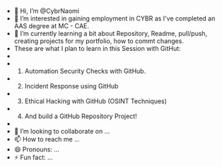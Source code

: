 - 👋 Hi, I’m @CybrNaomi
- 👀 I’m interested in gaining employment in CYBR as I've completed an AAS degree at MC - CAE.
- 🌱 I’m currently learning a bit about Repository, Readme, pull/push, creating projects for my portfolio, how to commt changes.
- These are what I plan to learn in this Session with GitHut:
-
- 1. Automation Security Checks with GitHub.
- 2. Incident Response using GitHub
- 3. Ethical Hacking with GitHub (OSINT Techniques)
- 4. And build a GitHub Repository Project!
- 
- 💞️ I’m looking to collaborate on ...
- 📫 How to reach me ...
- 😄 Pronouns: ...
- ⚡ Fun fact: ...

<!---
CybrNaomi/CybrNaomi is a ✨ special ✨ repository because its `README.md` (this file) appears on your GitHub profile.
You can click the Preview link to take a look at your changes. You can also make changes at a later time.
--->
